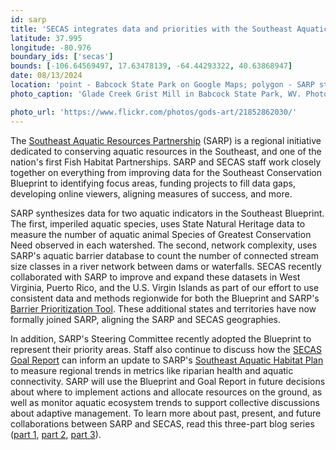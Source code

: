 ```yaml
---
id: sarp
title: 'SECAS integrates data and priorities with the Southeast Aquatic Resources Partnership'
latitude: 37.995
longitude: -80.976
boundary_ids: ['secas']
bounds: [-106.64569497, 17.63478139, -64.44293322, 40.63868947]
date: 08/13/2024
location: 'point - Babcock State Park on Google Maps; polygon - SARP state boundaries'
photo_caption: 'Glade Creek Grist Mill in Babcock State Park, WV. Photo: Jim Liestman/Flickr, CC BY-NC-ND 2.0.'

photo_url: 'https://www.flickr.com/photos/gods-art/21852862030/'
---
```


The [Southeast Aquatic Resources Partnership](https://southeastaquatics.net/) (SARP) is a regional initiative dedicated to conserving aquatic resources in the Southeast, and one of the nation's first Fish Habitat Partnerships. SARP and SECAS staff work closely together on everything from improving data for the Southeast Conservation Blueprint to identifying focus areas, funding projects to fill data gaps, developing online viewers, aligning measures of success, and more.

SARP synthesizes data for two aquatic indicators in the Southeast Blueprint. The first, imperiled aquatic species, uses State Natural Heritage data to measure the number of aquatic animal Species of Greatest Conservation Need observed in each watershed. The second, network complexity, uses SARP's aquatic barrier database to count the number of connected stream size classes in a river network between dams or waterfalls. SECAS recently collaborated with SARP to improve and expand these datasets in West Virginia, Puerto Rico, and the U.S. Virgin Islands as part of our effort to use consistent data and methods regionwide for both the Blueprint and SARP's [Barrier Prioritization Tool](https://aquaticbarriers.org/). These additional states and territories have now formally joined SARP, aligning the SARP and SECAS geographies.

In addition, SARP's Steering Committee recently adopted the Blueprint to represent their priority areas. Staff also continue to discuss how the [SECAS Goal Report](https://secassoutheast.org/our-goal) can inform an update to SARP's [Southeast Aquatic Habitat Plan](https://southeastaquatics.net/about/our-work/conservation-planning/sahp) to measure regional trends in metrics like riparian health and aquatic connectivity. SARP will use the Blueprint and Goal Report in future decisions about where to implement actions and allocate resources on the ground, as well as monitor aquatic ecosystem trends to support collective discussions about adaptive management. To learn more about past, present, and future collaborations between SARP and SECAS, read this three-part blog series ([part 1](https://secassoutheast.org/2023/02/24/A-tale-of-two-partnerships-how-SARP-and-SECAS-work-together), [part 2](https://secassoutheast.org/2023/04/20/Highlighting-three-freshwater-aquatic-indicators-co-developed-with-SARP), [part 3](https://secassoutheast.org/2023/06/28/Future-Collabs-between-SARP-and-SECAS)).
